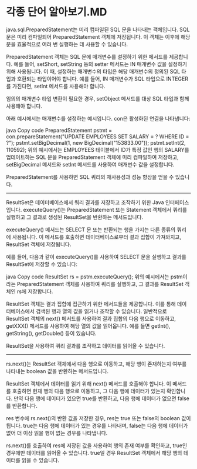 # 각종 단어 알아보기.MD

java.sql.PreparedStatement는 미리 컴파일된 SQL 문을 나타내는 객체입니다. SQL 문은 미리 컴파일되어 PreparedStatement 객체에 저장됩니다. 이 객체는 이후에 해당 문을 효율적으로 여러 번 실행하는 데 사용할 수 있습니다.

PreparedStatement 객체는 SQL 문에 매개변수를 설정하기 위한 메서드를 제공합니다. 예를 들어, setShort, setString 등의 setter 메서드는 IN 매개변수 값을 설정하기 위해 사용됩니다. 이 때, 설정하는 매개변수의 타입은 해당 매개변수의 정의된 SQL 타입과 호환되는 타입이어야 합니다. 예를 들어, IN 매개변수가 SQL 타입으로 INTEGER를 가진다면, setInt 메서드를 사용해야 합니다.

임의의 매개변수 타입 변환이 필요한 경우, setObject 메서드를 대상 SQL 타입과 함께 사용해야 합니다.

아래 예시에서는 매개변수를 설정하는 예시입니다. con은 활성화된 연결을 나타냅니다:

java
Copy code
PreparedStatement pstmt = con.prepareStatement("UPDATE EMPLOYEES SET SALARY = ? WHERE ID = ?");
pstmt.setBigDecimal(1, new BigDecimal("153833.00"));
pstmt.setInt(2, 110592);
위의 예시에서는 EMPLOYEES 테이블에서 ID가 특정 값인 행의 SALARY를 업데이트하는 SQL 문을 PreparedStatement 객체에 미리 컴파일하여 저장하고, setBigDecimal 메서드와 setInt 메서드를 사용하여 매개변수 값을 설정합니다.

PreparedStatement를 사용하면 SQL 쿼리의 재사용성과 성능 향상을 얻을 수 있습니다.



-----------------------------------------------------------

ResultSet은 데이터베이스에서 쿼리 결과를 저장하고 조작하기 위한 Java 인터페이스입니다. executeQuery()는 PreparedStatement 또는 Statement 객체에서 쿼리를 실행하고 그 결과로 생성된 ResultSet을 반환하는 메서드입니다.

executeQuery() 메서드는 SELECT 문 또는 반환되는 행을 가지는 다른 종류의 쿼리에 사용됩니다. 이 메서드를 호출하면 데이터베이스로부터 결과 집합이 가져와지고, ResultSet 객체에 저장됩니다.

예를 들어, 다음과 같이 executeQuery()를 사용하여 SELECT 문을 실행하고 결과를 ResultSet에 저장할 수 있습니다:

java
Copy code
ResultSet rs = pstm.executeQuery();
위의 예시에서는 pstm이라는 PreparedStatement 객체를 사용하여 쿼리를 실행하고, 그 결과를 ResultSet 객체인 rs에 저장합니다.

ResultSet 객체는 결과 집합에 접근하기 위한 메서드들을 제공합니다. 이를 통해 데이터베이스에서 검색된 행과 열의 값을 읽거나 조작할 수 있습니다. 일반적으로 ResultSet 객체의 next() 메서드를 사용하여 결과 집합의 다음 행으로 이동하고, getXXX() 메서드를 사용하여 해당 열의 값을 읽어옵니다. 예를 들면 getInt(), getString(), getDouble() 등이 있습니다.

ResultSet을 사용하여 쿼리 결과를 조작하고 데이터를 읽어올 수 있습니다.

--------------------------------------------------------------



rs.next()는 ResultSet 객체에서 다음 행으로 이동하고, 해당 행이 존재하는지 여부를 나타내는 boolean 값을 반환하는 메서드입니다.

ResultSet 객체에서 데이터를 읽기 위해 next() 메서드를 호출해야 합니다. 이 메서드를 호출하면 현재 행의 다음 행으로 이동하고, 그 다음 행에 데이터가 있는지 확인합니다. 만약 다음 행에 데이터가 있으면 true를 반환하고, 다음 행에 데이터가 없으면 false를 반환합니다.

res 변수에 rs.next()의 반환 값을 저장한 경우, res는 true 또는 false의 boolean 값이 됩니다. true는 다음 행에 데이터가 있는 경우를 나타내며, false는 다음 행에 데이터가 없어 더 이상 읽을 행이 없는 경우를 나타냅니다.

rs.next()를 호출하여 res에 저장된 값을 사용하여 행의 존재 여부를 확인하고, true인 경우에만 데이터를 읽어올 수 있습니다. true일 경우 ResultSet 객체에서 해당 행의 데이터를 읽을 수 있습니다.
